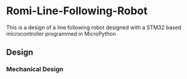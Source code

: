 # Romi-Line-Following-Robot
This is a design of a line following robot designed with a STM32 based microcontroller programmed in MicroPython

## Design
### Mechanical Design 

